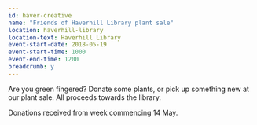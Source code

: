 ```yaml
---
id: haver-creative
name: "Friends of Haverhill Library plant sale"
location: haverhill-library
location-text: Haverhill Library
event-start-date: 2018-05-19
event-start-time: 1000
event-end-time: 1200
breadcrumb: y
---
```


Are you green fingered? Donate some plants, or pick up something new at our plant sale. All proceeds towards the library.

Donations received from week commencing 14 May.
